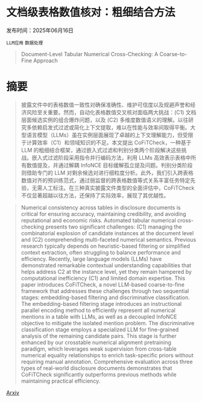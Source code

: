 # 文档级表格数值核对：粗细结合方法

发布时间：2025年06月16日

`LLM应用` `数据处理`

> Document-Level Tabular Numerical Cross-Checking: A Coarse-to-Fine Approach

# 摘要

> 披露文件中的表格数值一致性对确保准确性、维护可信度以及规避声誉和经济风险至关重要。然而，自动化表格数值交叉核对面临两大挑战：(C1) 文档层面候选实例的组合爆炸问题，以及 (C2) 多维度数值语义的理解。以往研究多依赖启发式过滤或简化上下文提取，难以在性能与效率间取得平衡。大型语言模型（LLMs）虽在实例层面展现了卓越的上下文理解能力，但受限于计算效率（C1）和领域知识的不足。本文提出 CoFiTCheck，一种基于 LLM 的粗细结合框架，通过嵌入式过滤和判别分类两个阶段解决这些挑战。嵌入式过滤阶段采用指令并行编码方法，利用 LLMs 高效表示表格中所有数值提及，并通过解耦 InfoNCE 目标缓解孤立提及问题。判别分类阶段则借助专门的 LLM 对剩余候选对进行细粒度分析。此外，我们引入跨表格数值对齐的预训练范式，通过弱监督的跨表格数值等式关系丰富任务特定先验，无需人工标注。在三种真实披露文件类型的全面评估中，CoFiTCheck 不仅显著超越以往方法，还保持了实际效率，展现了其优越性。

> Numerical consistency across tables in disclosure documents is critical for ensuring accuracy, maintaining credibility, and avoiding reputational and economic risks. Automated tabular numerical cross-checking presents two significant challenges: (C1) managing the combinatorial explosion of candidate instances at the document level and (C2) comprehending multi-faceted numerical semantics. Previous research typically depends on heuristic-based filtering or simplified context extraction, often struggling to balance performance and efficiency. Recently, large language models (LLMs) have demonstrated remarkable contextual understanding capabilities that helps address C2 at the instance level, yet they remain hampered by computational inefficiency (C1) and limited domain expertise. This paper introduces CoFiTCheck, a novel LLM-based coarse-to-fine framework that addresses these challenges through two sequential stages: embedding-based filtering and discriminative classification. The embedding-based filtering stage introduces an instructional parallel encoding method to efficiently represent all numerical mentions in a table with LLMs, as well as a decoupled InfoNCE objective to mitigate the isolated mention problem. The discriminative classification stage employs a specialized LLM for fine-grained analysis of the remaining candidate pairs. This stage is further enhanced by our crosstable numerical alignment pretraining paradigm, which leverages weak supervision from cross-table numerical equality relationships to enrich task-specific priors without requiring manual annotation. Comprehensive evaluation across three types of real-world disclosure documents demonstrates that CoFiTCheck significantly outperforms previous methods while maintaining practical efficiency.

[Arxiv](https://arxiv.org/abs/2506.13328)